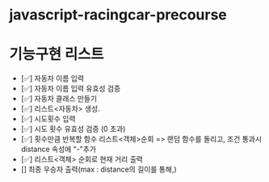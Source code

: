 # javascript-racingcar-precourse

# 기능구현 리스트

- [✅] 자동차 이름 입력 
- [✅] 자동차 이름 입력 유효성 검증
- [✅] 자동차 클래스 만들기
- [✅] 리스트<자동차> 생성.
- [✅] 시도횟수 입력
- [✅] 시도 횟수 유효성 검증 (0 초과)
- [✅] 횟수만큼 반복할 함수 리스트<객체>순회 => 랜덤 함수를 돌리고, 조건 통과시 distance 속성에 "-"추가
- [✅] 리스트<객체> 순회로 현재 거리 출력 
- [] 최종 우승자 출력(max : distance의 길이를 통해,)